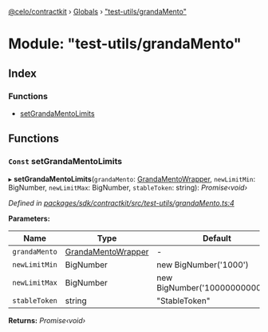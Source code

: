 [@celo/contractkit](../README.md) › [Globals](../globals.md) › ["test-utils/grandaMento"](_test_utils_grandamento_.md)

# Module: "test-utils/grandaMento"

## Index

### Functions

* [setGrandaMentoLimits](_test_utils_grandamento_.md#const-setgrandamentolimits)

## Functions

### `Const` setGrandaMentoLimits

▸ **setGrandaMentoLimits**(`grandaMento`: [GrandaMentoWrapper](../classes/_wrappers_grandamento_.grandamentowrapper.md), `newLimitMin`: BigNumber, `newLimitMax`: BigNumber, `stableToken`: string): *Promise‹void›*

*Defined in [packages/sdk/contractkit/src/test-utils/grandaMento.ts:4](https://github.com/celo-org/celo-monorepo/blob/master/packages/sdk/contractkit/src/test-utils/grandaMento.ts#L4)*

**Parameters:**

Name | Type | Default |
------ | ------ | ------ |
`grandaMento` | [GrandaMentoWrapper](../classes/_wrappers_grandamento_.grandamentowrapper.md) | - |
`newLimitMin` | BigNumber | new BigNumber('1000') |
`newLimitMax` | BigNumber | new BigNumber('1000000000000') |
`stableToken` | string | "StableToken" |

**Returns:** *Promise‹void›*
